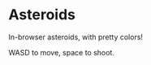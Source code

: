 Asteroids
=========

In-browser asteroids, with pretty colors!

WASD to move, space to shoot.         
